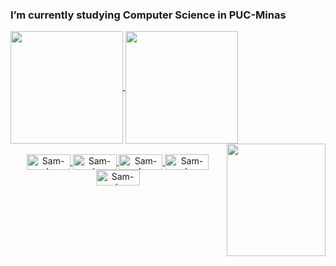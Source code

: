 
### I’m currently studying Computer Science in PUC-Minas
<div>
  <a href="https://github.com/Quebec-Eric">
  <img height="180em"   align="center" src="https://github-readme-stats.vercel.app/api?username=Quebec-Eric&show_icons=true&theme=onedark&include_all_commits=true&count_private=true"/>
  <img height="180em"  align="center" src="https://github-readme-stats.vercel.app/api/top-langs/?username=Quebec-Eric&&layout=compact&hide=shell&theme=onedark"/>

  <img align="right" width="158" height="180" src="https://c.tenor.com/TbTe1Nc6j34AAAAC/hacker-hackerman.gif">
</div>
 <br>
<div  align="center"> 
  <img align="center" alt="Sam-Js" height="25" width="70" src="https://img.shields.io/badge/Linux-FCC624?style=for-the-badge&logo=linux&logoColor=black"> 
  <img align="center" alt="Sam-Js" height="25" width="70" src="https://img.shields.io/badge/Ubuntu-E95420?style=for-the-badge&logo=ubuntu&logoColor=white">
  <img align="center" alt="Sam-Js" height="25" width="70" src="https://img.shields.io/badge/C-00599C?style=for-the-badge&logo=c&logoColor=white">
  <img align="center" alt="Sam-Js" height="25" width="70" src="https://img.shields.io/badge/C%2B%2B-00599C?style=for-the-badge&logo=c%2B%2B&logoColor=white">
  <img align="center" alt="Sam-Js" height="25" width="70" src="https://img.shields.io/badge/Java-ED8B00?style=for-the-badge&logo=java&logoColor=white">
 
  
 
</div>
  


